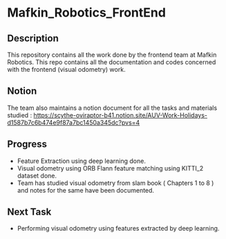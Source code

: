 # Mafkin_Robotics_FrontEnd

## Description
This repository contains all the work done by the frontend team at Mafkin Robotics. This repo contains all the documentation and codes concerned with the frontend (visual odometry) work.

## Notion
The team also maintains a notion document for all the tasks and materials studied : https://scythe-oviraptor-b41.notion.site/AUV-Work-Holidays-d1587b7c6b474e9f87a7bc1450a345dc?pvs=4

## Progress
* Feature Extraction using deep learning done.
* Visual odometry using ORB Flann feature matching using KITTI_2 dataset done.
* Team has studied visual odometry from slam book ( Chapters 1 to 8 ) and notes for the same have been documented. 

## Next Task
* Performing visual odometry using features extracted by deep learning.
